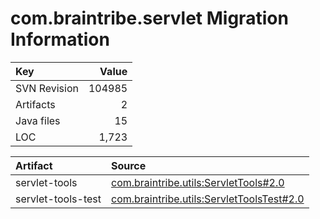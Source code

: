 # com.braintribe.servlet Migration Information

| Key | Value |
| :------------- | ----: |
| SVN Revision   | 104985  | 
| Artifacts   | 2  | 
| Java files | 15 | 
| LOC | 1,723 | 



| Artifact      | Source | 
| :------------- | :----- |
| servlet-tools | [com.braintribe.utils:ServletTools#2.0](https://svn.braintribe.com/repo/master/Development/artifacts/com/braintribe/utils/ServletTools/2.0) |
| servlet-tools-test | [com.braintribe.utils:ServletToolsTest#2.0](https://svn.braintribe.com/repo/master/Development/artifacts/com/braintribe/utils/ServletToolsTest/2.0) |
